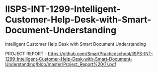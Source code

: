 # llSPS-INT-1299-Intelligent-Customer-Help-Desk-with-Smart-Document-Understanding
Intelligent Customer Help Desk with Smart Document Understanding

PROJECT REPORT - https://github.com/SmartPracticeschool/llSPS-INT-1299-Intelligent-Customer-Help-Desk-with-Smart-Document-Understanding/blob/master/Project_Report%20(1).pdf 
